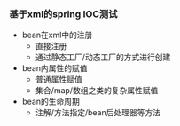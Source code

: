 ### 基于xml的spring IOC测试

+ bean在xml中的注册
    + 直接注册
    + 通过静态工厂/动态工厂的方式进行创建
+ bean内属性的赋值
    + 普通属性赋值
    + 集合/map/数组之类的复杂属性赋值
+ bean的生命周期
    + 注解/方法指定/bean后处理器等方法